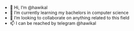 - 👋 Hi, I’m @hawikal
- 🌱 I’m currently learning my bachelors in computer science
- 💞️ I’m looking to collaborate on anything related to this field
- 📫 I can be reached by telegram @hawikal 

<!---
hawikal/hawikal is a ✨ special ✨ repository because its `README.md` (this file) appears on your GitHub profile.
You can click the Preview link to take a look at your changes.
--->
